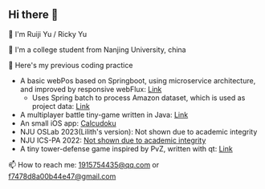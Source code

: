 ## Hi there 👋

<!--
**Ricky-Daxia/Ricky-Daxia** is a ✨ _special_ ✨ repository because its `README.md` (this file) appears on your GitHub profile.

Here are some ideas to get you started:

- 🔭 I’m currently working on ...
- 🌱 I’m currently learning ...
- 👯 I’m looking to collaborate on ...
- 🤔 I’m looking for help with ...
- 💬 Ask me about ...
- 📫 How to reach me: ...
- 😄 Pronouns: ...
- ⚡ Fun fact: ...
-->

🙂 I'm Ruiji Yu / Ricky Yu

🚀 I'm a college student from Nanjing University, china

🔭 Here's my previous coding practice
- A basic webPos based on Springboot, using microservice architecture, and improved by responsive webFlux: [Link](https://github.com/Ricky-Daxia/Software-Architecture-2024)
  - Uses Spring batch to process Amazon dataset, which is used as project data: [Link](https://github.com/Ricky-Daxia/SpringBatch-for-bigdata)
- A multiplayer battle tiny-game written in Java: [Link](https://github.com/Ricky-Daxia/java-tiny-game/tree/j10)
- An small iOS app: [Calcudoku](https://github.com/Ricky-Daxia/calcudoku-promax)
- NJU OSLab 2023(Lilith's version): Not shown due to academic integrity
- NJU ICS-PA 2022: [Not shown due to academic integrity](https://github.com/ics-nju-wl/icspa-public)
- A tiny tower-defense game inspired by PvZ, written with qt: [Link](https://github.com/Ricky-Daxia/tower-defense)

📫 How to reach me: 1915754435@qq.com or f7478d8a00b44e47@gmail.com
